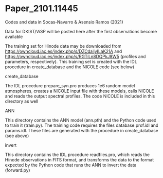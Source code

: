 # Paper_2101.11445
Codes and data in Socas-Navarro &amp; Asensio Ramos (2021)

Data for DKIST/ViSP will be posted here after the first observations become available

The training set for Hinode data may be downloaded from 
https://owncloud.iac.es/index.php/s/DZCdaliyILaK21A
and
https://owncloud.iac.es/index.php/s/RGTiLn8DQPkJ8W5
(profiles and parameters, respectively). This training set is created with the IDL procedure in create_database and the NICOLE code (see below) 


create_database

The IDL procedure prepare_syn.pro produces 1e6 random model atmospheres, creates a NICOLE input file with these models, calls NICOLE and reads the output spectral profiles. The code NICOLE is included in this directory as well


ANN

This directory contains the ANN model (ann.pth) and the Python code used to train it (train.py). The training code requires the files database.prof.idl and params.idl. These files are generated with the procedure in create_database (see above)


invert

This directory contains the IDL procedure readfiles.pro, which reads the Hinode observations in FITS format, and transforms the data to the format expected by the Python code that runs the ANN to invert the data (forward.py)

